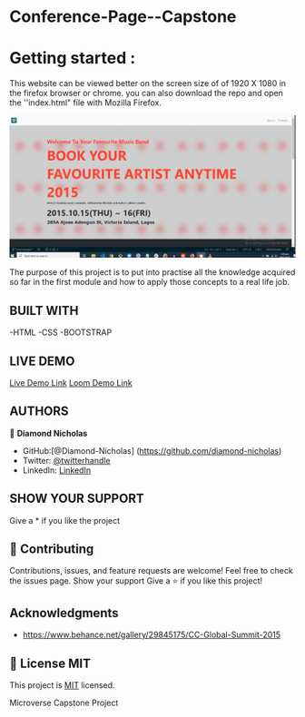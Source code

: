 # Conference-Page--Capstone

# Getting started :
This website can be viewed better on the screen size of of 1920 X 1080 in the firefox browser or chrome.
you can also download the repo and open the ''index.html" file with Mozilla Firefox.

![screenshot](img/Screenshot.png)

The purpose of this project is to put into practise all the knowledge acquired so far in the first module and how to apply those concepts to a real life job.
## BUILT WITH
-HTML
-CSS
-BOOTSTRAP

## LIVE DEMO
[Live Demo Link](https://diamond-nicholas.github.io/Conference-Page--Capstone/)
[Loom Demo Link](https://www.loom.com/share/188045a4474f45439dcbd6ceec7dd757)

## AUTHORS
👤 **Diamond Nicholas**
- GitHub:[@Diamond-Nicholas] (https://github.com/diamond-nicholas) 
- Twitter: [@twitterhandle](https://twitter.com/diamondnich)
- LinkedIn: [LinkedIn](https://www.linkedin.com/in/diamond-nicholas/)


## SHOW YOUR SUPPORT
Give a \* if you like the project

## 🤝 Contributing
Contributions, issues, and feature requests are welcome!
Feel free to check the issues page. Show your support
Give a ⭐️ if you like this project!

## Acknowledgments
- https://www.behance.net/gallery/29845175/CC-Global-Summit-2015


## 📝 License MIT
This project is [MIT](./LICENSE) licensed.

Microverse Capstone Project